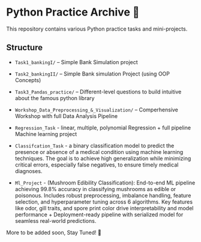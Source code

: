 # Python Practice Archive 🐍

This repository contains various Python practice tasks and mini-projects.

## Structure

- `Task1_bankingI/` – Simple Bank Simulation project

- `Task2_bankingII/` – Simple Bank simulation Project (using OOP Concepts)

- `Task3_Pandas_practice/` – Different-level questions to build intuitive about the famous python library

- `Workshop_Data_Preprocessing_&_Visualization/` – Comperhensive Workshop with full Data Analysis Pipeline

- `Regression_Task` - linear, multiple, polynomial Regression + full pipeline Machine learning project

- `Classifcation_Task` - a binary classification model to predict the presence or absence of a medical condition using machine learning techniques. The goal is to achieve high generalization while minimizing critical errors, especially false negatives, to ensure timely medical diagnoses. 

- `Ml_Project` - (Mushroom Edibility Classification): End-to-end ML pipeline achieving 99.8% accuracy in classifying mushrooms as edible or poisonous. Includes robust preprocessing, imbalance handling, feature selection, and hyperparameter tuning across 6 algorithms. Key features like odor, gill traits, and spore print color drive interpretability and model performance + Deployment-ready pipeline with serialized model for seamless real-world predictions.

More to be added soon, Stay Tuned! 🚀


